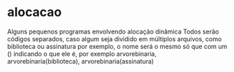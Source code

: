 # alocacao
Alguns pequenos programas envolvendo alocação dinâmica
Todos serão códigos separados, caso algum seja dividido em múltiplos arquivos, como biblioteca ou assinatura por exemplo, o nome será o mesmo só que com um () indicando o que ele é, por exemplo arvorebinaria, arvorebinaria(biblioteca), arvorebinaria(assinatura)